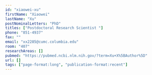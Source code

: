 ```yaml
---
id: "xiaowei-xu"
firstName: "Xiaowei"
lastName: "Xu"
postNominalLetters: "PhD"
titles: ["Postdoctoral Research Scientist "]
phone: "851-4937"
fax: ""
email: "xx2285@cumc.columbia.edu"
room: "407"
researchAreas: []
pubmed: "https://pubmed.ncbi.nlm.nih.gov/?term=Xu+X%5BAuthor%5D"
url: []
tags: ["page-format:long", "publication-format:recent"]
---
```

